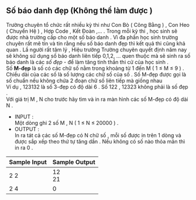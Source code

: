 ## Số báo danh đẹp (Không thể làm được )
Trường chuyên tổ chức rất nhiều kỳ thi như Con Bò ( Công Bằng ) , Con Heo ( Chuyển Hệ ) , Hợp Code , Kết Đoàn ,... . Trong mỗi kỳ thi , học sinh sẽ được nhà trường cấp cho một số báo danh . Vì đa phần học sinh trường chuyên rất mê tín và tin rằng nếu số báo danh đẹp thì kết quả thi cũng khả quan . Lầ người rất tâm lý , Hiệu trưởng Trường chuyên quyết định năm nay sẽ không sử dụng số báo danh liên tiếp 0,1,2, ... quen thuộc mà sẽ sinh ra số báo danh là các *số đẹp* - để làm tăng tinh thần thi cử của học sinh . </br>
Số **M-đẹp** là số có các chữ số nằm trong khoảng từ 1 đến M ( 1 &le; M &le; 9 ) . Chiều dài của các số là số lượng các chữ số của số . Số M-đẹp được gọi là số chuẩn nếu không chứa 2 đoạn chữ số liên tiếp mà giống nhau </br>
Ví dụ , 123132 là số 3-đẹp có độ dài 6 . Số 122 , 12323 không phải là số đẹp . </br>
Với giá trị M , N cho trước hãy tìm và in ra màn hình các số M-đẹp có độ dài N . </br>
- INPUT : </br>
  Một dòng ghi 2 số M , N (  1 &le; N &le; 20000 ) .
- OUTPUT : </br>
  In ra tát cả các số M-đẹp có N chữ số , mỗi số được in trên 1 dòng và được sắp xếp theo thứ tự tăng dần . Nếu không có số nào thỏa mãn thì in ra 0 .
 
 |Sample Input|Sample Output|
| --- | --- | 
|2 2| 12</br>  21</br>|
| 2 4 | 0 |
